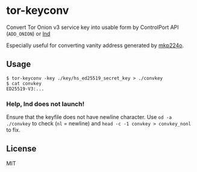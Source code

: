 # tor-keyconv

Convert Tor Onion v3 service key into usable form by ControlPort API (`ADD_ONION`) or [lnd][lnd]

Especially useful for converting vanity address generated by [mkp224o][mkp224o].

## Usage

```shell
$ tor-keyconv -key ./key/hs_ed25519_secret_key > ./convkey
$ cat convkey
ED25519-V3:...
```

### Help, lnd does not launch!

Ensure that the keyfile does not have newline character. Use `od -a ./convkey` to check (`nl` = newline)
and `head -c -1 convkey > convkey_nonl` to fix.

## License

MIT

[lnd]: https://github.com/lightningnetwork/lnd
[mkp224o]: https://github.com/cathugger/mkp224o
